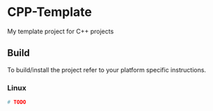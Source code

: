 # CPP-Template

My template project for C++ projects

## Build

To build/install the project refer to your platform specific instructions.


### Linux

```bash 
# TODO
```
